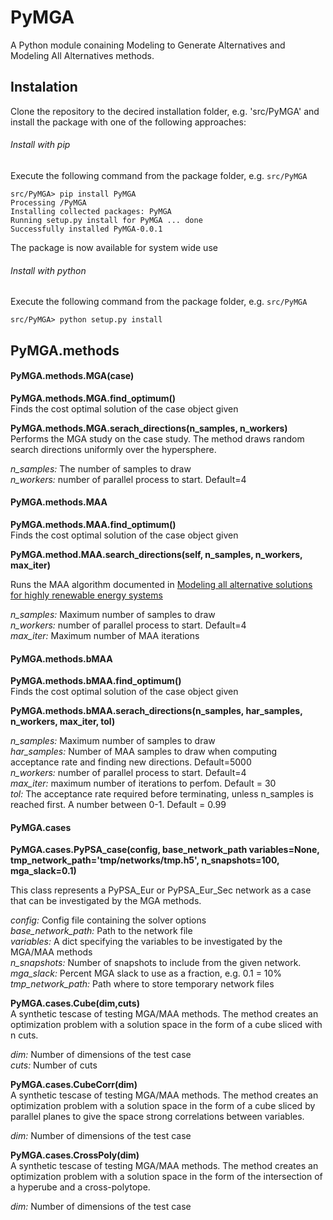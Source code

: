 # PyMGA

A Python module conaining Modeling to Generate Alternatives and Modeling All Alternatives methods. 

## Instalation 

Clone the repository to the decired installation folder, e.g. 'src/PyMGA'  and install the package with one of the following approaches:

###### Install with pip

Execute the following command from the package folder, e.g. `src/PyMGA`

```
src/PyMGA> pip install PyMGA
Processing /PyMGA
Installing collected packages: PyMGA
Running setup.py install for PyMGA ... done
Successfully installed PyMGA-0.0.1 
```

The package is now available for system wide use

###### Install with python

Execute the following command from the package folder, e.g. `src/PyMGA`

```
src/PyMGA> python setup.py install
```


## PyMGA.methods

#### PyMGA.methods.MGA(case)

**PyMGA.methods.MGA.find_optimum()**   
Finds the cost optimal solution of the case object given

**PyMGA.methods.MGA.serach_directions(n_samples, n_workers)**   
Performs the MGA study on the case study. The method draws random search directions uniformly over the hypersphere.  

*n_samples:* The number of samples to draw  
*n_workers:* number of parallel process to start. Default=4

#### PyMGA.methods.MAA  

**PyMGA.methods.MAA.find_optimum()**   
Finds the cost optimal solution of the case object given

**PyMGA.method.MAA.search_directions(self, n_samples, n_workers, max_iter)**

Runs the MAA algorithm documented in [Modeling all alternative solutions for highly renewable energy systems](https://doi.org/10.1016/j.energy.2021.121294)

*n_samples:* Maximum number of samples to draw  
*n_workers:* number of parallel process to start. Default=4  
*max_iter:* Maximum number of MAA iterations  


#### PyMGA.methods.bMAA<br>

**PyMGA.methods.bMAA.find_optimum()**<br>
Finds the cost optimal solution of the case object given

**PyMGA.methods.bMAA.serach_directions(n_samples, har_samples, n_workers, max_iter, tol)**<br>

*n_samples:* Maximum number of samples to draw  <br>
*har_samples:* Number of MAA samples to draw when computing acceptance rate and finding new directions. Default=5000  <br>
*n_workers:* number of parallel process to start. Default=4  <br>
*max_iter:* maximum number of iterations to perfom. Default = 30  <br>
*tol:* The acceptance rate required before terminating, unless n_samples is reached first. A number between 0-1. Default = 0.99  <br>

#### PyMGA.cases<br>

**PyMGA.cases.PyPSA_case(config, base_network_path variables=None, tmp_network_path='tmp/networks/tmp.h5', n_snapshots=100, mga_slack=0.1)**<br>

This class represents a PyPSA_Eur or PyPSA_Eur_Sec network as a case that can be investigated by the MGA methods. <br>

*config:* Config file containing the solver options<br>
*base_network_path:* Path to the network file <br>
*variables:* A dict specifying the variables to be investigated by the MGA/MAA methods <br>
*n_snapshots:* Number of snapshots to include from the given network. <br>
*mga_slack:* Percent MGA slack to use as a fraction, e.g. 0.1 = 10%<br>
*tmp_network_path:* Path where to store temporary network files<br>


**PyMGA.cases.Cube(dim,cuts)**<br>
A synthetic tescase of testing MGA/MAA methods. The method creates an optimization problem with a solution space in the form of a cube sliced with n cuts. <br>

*dim:* Number of dimensions of the test case <br>
*cuts:* Number of cuts <br>

**PyMGA.cases.CubeCorr(dim)**<br>
A synthetic tescase of testing MGA/MAA methods. The method creates an optimization problem with a solution space in the form of a cube sliced by parallel planes to give the space strong correlations between variables.<br>

*dim:* Number of dimensions of the test case<br>

**PyMGA.cases.CrossPoly(dim)**<br>
A synthetic tescase of testing MGA/MAA methods. The method creates an optimization problem with a solution space in the form of the intersection of a hyperube and a cross-polytope. <br>

*dim:* Number of dimensions of the test case <br>
